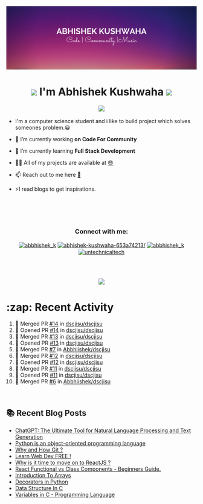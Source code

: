 <img src="./profileheader.png">

<h1 align="center"> <img src="https://c.tenor.com/HO7EBVsu04oAAAAi/pikachu-pokemon.gif" width="50"> I'm Abhishek Kushwaha <img src="https://cdn.discordapp.com/emojis/852778687958482944.gif?v=1" width="50"></h1>
<p align="center">
  <img src="https://readme-typing-svg.herokuapp.com?color=00FFFF&width=380&height=45&lines=UG+at+JIS+UNIVERSITY;GDSC+Lead+22;Discord+Bot+Developer;Full+Stack+Developer;Open-Source+Enthusiast;Nice+To+Meet+You+...;&center=true">
  </p>





- I'm a computer science student and i like to build project which solves someones problem.😀

- 🔭 I’m currently working **on Code For Community**

- 🌱 I’m currently learning **Full Stack Development**

- 👨‍💻 All of my projects are available at [😎](https://github.com/Abbhiishek)

- 📫 Reach out to me here **[📧](abhishekkushwaha1479@gmail.com)**

- ⚡I read blogs to get inspirations.

<br>
<br>
<br>

<h3  align="center">Connect with me:</h3>
<p  align="center">
<a href="https://twitter.com/abbhishek_k" target="blank"><img align="center" src="https://raw.githubusercontent.com/rahuldkjain/github-profile-readme-generator/master/src/images/icons/Social/twitter.svg" alt="abbhishek_k" height="30" width="40" /></a>
<a href="https://linkedin.com/in/abhishek-kushwaha-653a74213/" target="blank"><img align="center" src="https://raw.githubusercontent.com/rahuldkjain/github-profile-readme-generator/master/src/images/icons/Social/linked-in-alt.svg" alt="abhishek-kushwaha-653a74213/" height="30" width="40" /></a>
<a href="https://instagram.com/abbhishek_k" target="blank"><img align="center" src="https://raw.githubusercontent.com/rahuldkjain/github-profile-readme-generator/master/src/images/icons/Social/instagram.svg" alt="abbhishek_k" height="30" width="40" /></a>
<a href="https://www.youtube.com/c/UCDV_cwac9byivL5hvpU9mHQ" target="blank"><img align="center" src="https://raw.githubusercontent.com/rahuldkjain/github-profile-readme-generator/master/src/images/icons/Social/youtube.svg" alt="untechnicaltech" height="30" width="40" /></a>

</p>
<br>
<br>
<p align="center">

<img src="https://www.holopin.io/api/user/board?user=abbhiishek" >
<h1>:zap: Recent Activity</h1>

<!--START_SECTION:activity-->
1. 🎉 Merged PR [#14](https://github.com/dscjisu/dscjisu/pull/14) in [dscjisu/dscjisu](https://github.com/dscjisu/dscjisu)
2. 💪 Opened PR [#14](https://github.com/dscjisu/dscjisu/pull/14) in [dscjisu/dscjisu](https://github.com/dscjisu/dscjisu)
3. 🎉 Merged PR [#13](https://github.com/dscjisu/dscjisu/pull/13) in [dscjisu/dscjisu](https://github.com/dscjisu/dscjisu)
4. 💪 Opened PR [#13](https://github.com/dscjisu/dscjisu/pull/13) in [dscjisu/dscjisu](https://github.com/dscjisu/dscjisu)
5. 🎉 Merged PR [#7](https://github.com/Abbhiishek/dscjisu/pull/7) in [Abbhiishek/dscjisu](https://github.com/Abbhiishek/dscjisu)
6. 🎉 Merged PR [#12](https://github.com/dscjisu/dscjisu/pull/12) in [dscjisu/dscjisu](https://github.com/dscjisu/dscjisu)
7. 💪 Opened PR [#12](https://github.com/dscjisu/dscjisu/pull/12) in [dscjisu/dscjisu](https://github.com/dscjisu/dscjisu)
8. 🎉 Merged PR [#11](https://github.com/dscjisu/dscjisu/pull/11) in [dscjisu/dscjisu](https://github.com/dscjisu/dscjisu)
9. 💪 Opened PR [#11](https://github.com/dscjisu/dscjisu/pull/11) in [dscjisu/dscjisu](https://github.com/dscjisu/dscjisu)
10. 🎉 Merged PR [#6](https://github.com/Abbhiishek/dscjisu/pull/6) in [Abbhiishek/dscjisu](https://github.com/Abbhiishek/dscjisu)
<!--END_SECTION:activity-->
</p>
<br>

  
## :books: Recent Blog Posts

<!-- BLOG-POST-LIST:START -->
- [ChatGPT: The Ultimate Tool for Natural Language Processing and Text Generation](https://dev.to/abbhiishek/chatgpt-the-ultimate-tool-for-natural-language-processing-and-text-generation-40ag)
- [Python is an object-oriented programming language](https://dev.to/abbhiishek/python-an-object-oriented-programming-language-2ob8)
- [Why and How Git ?](https://dev.to/abbhiishek/why-and-how-git--25cl)
- [Learn Web Dev FREE !](https://dev.to/abbhiishek/learn-web-dev-free--2pl9)
- [Why is it time to move on to ReactJS ?](https://dev.to/abbhiishek/why-is-it-time-to-move-on-to-reactjs--4na1)
- [React Functional vs Class Components - Beginners Guide.](https://dev.to/abbhiishek/react-functional-vs-class-components-beginners-guide-4ca3)
- [Introduction To Arrays](https://dev.to/abbhiishek/introduction-to-arrays-4d59)
- [Decorators in Python](https://dev.to/abbhiishek/decorators-in-python-cm7)
- [Data Structure In C](https://dev.to/abbhiishek/data-structure-in-c-126l)
- [Variables in C - Programming Language](https://dev.to/abbhiishek/variables-in-c-programming-language-54m9)
<!-- BLOG-POST-LIST:END -->

